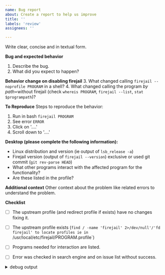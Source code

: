 ```yaml
---
name: Bug report
about: Create a report to help us improve
title: ''
labels: 'review'
assignees: ''

---
```

Write clear, concise and in textual form.

**Bug and expected behavior**
1. Describe the bug.
2. What did you expect to happen?

**Behavior change on disabling firejail**
3. What changed calling `firejail --noprofile PROGRAM` in a shell?
4. What changed calling the program *by path*=without firejail (check `whereis PROGRAM`, `firejail --list`, `stat $programpath`)?

**To Reproduce**
Steps to reproduce the behavior:
1. Run in bash `firejail PROGRAM`
2. See error `ERROR`
3. Click on '....'
4. Scroll down to '....'

**Desktop (please complete the following information):**
 - Linux distribution and version (ie output of `lsb_release -a`)
 - Firejail version (output of `firejail --version`) exclusive or used git commit (`git rev-parse HEAD`)
 - What other programs interact with the affected program for the functionality?
 - Are these listed in the profile? 

**Additional context**
Other context about the problem like related errors to understand the problem.

**Checklist**
 - [ ] The upstream profile (and redirect profile if exists) have no changes fixing it.
 - [ ] The upstream profile exists (`find / -name 'firejail' 2>/dev/null'/'fd firejail' to locate profiles ie in `/usr/local/etc/firejail/PROGRAM.profile`)
 - [ ] Programs needed for interaction are listed.
 - [ ] Error was checked in search engine and on issue list without success.


<details><summary> debug output </summary>

```
OUTPUT OF `firejail --debug PROGRAM`
```

</details>
